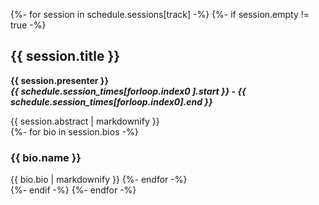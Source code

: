 {%- for session in schedule.sessions[track] -%}
  {%- if session.empty != true -%}
	<div class="session-abstract" id="{{ track }}-s{{ forloop.index }}">
		<h2>{{ session.title }}</h2>
		<p><strong>{{ session.presenter }}<br>
			<em>{{ schedule.session_times[forloop.index0 ].start }} - {{ schedule.session_times[forloop.index0].end }}</em></strong></p>
		{{ session.abstract | markdownify }}
		<div class="bios">
		{%- for bio in session.bios -%}
	        <h3>{{ bio.name }}</h3>
	        {{ bio.bio | markdownify }}
	    {%- endfor -%}
	    </div>
	</div>
  {%- endif -%}
{%- endfor -%}